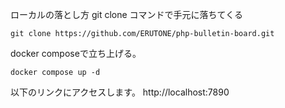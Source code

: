ローカルの落とし方
git clone コマンドで手元に落ちてくる 
```
git clone https://github.com/ERUTONE/php-bulletin-board.git

```
docker composeで立ち上げる。 
```
docker compose up -d
```

以下のリンクにアクセスします。 http://localhost:7890
